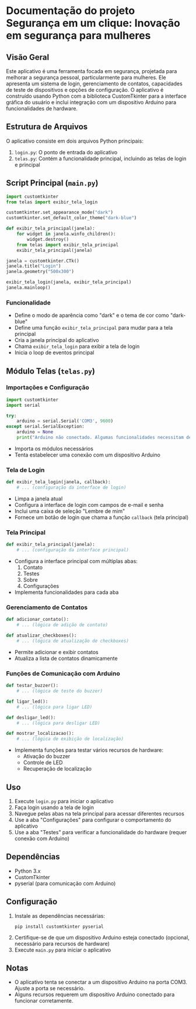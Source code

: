 # Documentação do projeto Segurança em um clique: Inovação em segurança para mulheres

## Visão Geral

Este aplicativo é uma ferramenta focada em segurança, projetada para melhorar a segurança pessoal, particularmente para mulheres. Ele apresenta um sistema de login, gerenciamento de contatos, capacidades de teste de dispositivos e opções de configuração. O aplicativo é construído usando Python com a biblioteca CustomTkinter para a interface gráfica do usuário e inclui integração com um dispositivo Arduino para funcionalidades de hardware.

## Estrutura de Arquivos

O aplicativo consiste em dois arquivos Python principais:

1. `login.py`: O ponto de entrada do aplicativo
2. `telas.py`: Contém a funcionalidade principal, incluindo as telas de login e principal

## Script Principal (`main.py`)

```python
import customtkinter
from telas import exibir_tela_login

customtkinter.set_appearance_mode("dark")
customtkinter.set_default_color_theme("dark-blue")

def exibir_tela_principal(janela):
    for widget in janela.winfo_children():
        widget.destroy()
    from telas import exibir_tela_principal
    exibir_tela_principal(janela)

janela = customtkinter.CTk()
janela.title("Login")
janela.geometry("500x300")

exibir_tela_login(janela, exibir_tela_principal)
janela.mainloop()
```

### Funcionalidade

- Define o modo de aparência como "dark" e o tema de cor como "dark-blue"
- Define uma função `exibir_tela_principal` para mudar para a tela principal
- Cria a janela principal do aplicativo
- Chama `exibir_tela_login` para exibir a tela de login
- Inicia o loop de eventos principal

## Módulo Telas (`telas.py`)

### Importações e Configuração

```python
import customtkinter
import serial

try:
    arduino = serial.Serial('COM3', 9600)
except serial.SerialException:
    arduino = None
    print("Arduino não conectado. Algumas funcionalidades necessitam dele.")
```

- Importa os módulos necessários
- Tenta estabelecer uma conexão com um dispositivo Arduino

### Tela de Login

```python
def exibir_tela_login(janela, callback):
    # ... (configuração da interface de login)
```

- Limpa a janela atual
- Configura a interface de login com campos de e-mail e senha
- Inclui uma caixa de seleção "Lembre de mim"
- Fornece um botão de login que chama a função `callback` (tela principal)

### Tela Principal

```python
def exibir_tela_principal(janela):
    # ... (configuração da interface principal)
```

- Configura a interface principal com múltiplas abas:
  1. Contato
  2. Testes
  3. Sobre
  4. Configurações
- Implementa funcionalidades para cada aba

### Gerenciamento de Contatos

```python
def adicionar_contato():
    # ... (lógica de adição de contato)

def atualizar_checkboxes():
    # ... (lógica de atualização de checkboxes)
```

- Permite adicionar e exibir contatos
- Atualiza a lista de contatos dinamicamente

### Funções de Comunicação com Arduino

```python
def testar_buzzer():
    # ... (lógica de teste do buzzer)

def ligar_led():
    # ... (lógica para ligar LED)

def desligar_led():
    # ... (lógica para desligar LED)

def mostrar_localizacao():
    # ... (lógica de exibição de localização)
```

- Implementa funções para testar vários recursos de hardware:
  - Ativação do buzzer
  - Controle de LED
  - Recuperação de localização

## Uso

1. Execute `login.py` para iniciar o aplicativo
2. Faça login usando a tela de login
3. Navegue pelas abas na tela principal para acessar diferentes recursos
4. Use a aba "Configurações" para configurar o comportamento do aplicativo
5. Use a aba "Testes" para verificar a funcionalidade do hardware (requer conexão com Arduino)

## Dependências

- Python 3.x
- CustomTkinter
- pyserial (para comunicação com Arduino)

## Configuração

1. Instale as dependências necessárias:
   ```
   pip install customtkinter pyserial
   ```
2. Certifique-se de que um dispositivo Arduino esteja conectado (opcional, necessário para recursos de hardware)
3. Execute `main.py` para iniciar o aplicativo

## Notas

- O aplicativo tenta se conectar a um dispositivo Arduino na porta COM3. Ajuste a porta se necessário.
- Alguns recursos requerem um dispositivo Arduino conectado para funcionar corretamente.

